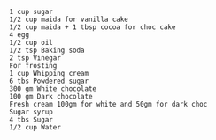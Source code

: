 

    1 cup sugar
    1/2 cup maida for vanilla cake
    1/2 cup maida + 1 tbsp cocoa for choc cake
    4 egg
    1/2 cup oil
    1/2 tsp Baking soda
    2 tsp Vinegar
    For frosting
    1 cup Whipping cream
    6 tbs Powdered sugar
    300 gm White chocolate
    100 gm Dark chocolate
    Fresh cream 100gm for white and 50gm for dark choc
    Sugar syrup
    4 tbs Sugar
    1/2 cup Water

